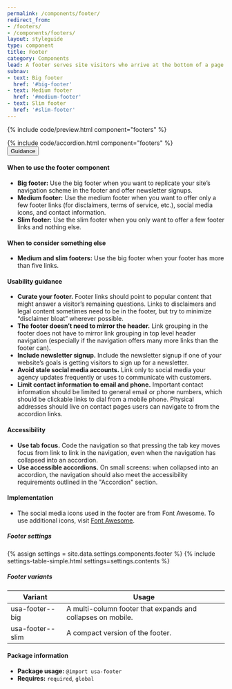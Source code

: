 ```yaml
---
permalink: /components/footer/
redirect_from:
- /footers/
- /components/footers/
layout: styleguide
type: component
title: Footer
category: Components
lead: A footer serves site visitors who arrive at the bottom of a page without finding what they want.
subnav:
- text: Big footer
  href: '#big-footer'
- text: Medium footer
  href: '#medium-footer'
- text: Slim footer
  href: '#slim-footer'
---
```


{% include code/preview.html component="footers" %}
<section class="site-component-section">
  {% include code/accordion.html component="footers" %}
  <div class="usa-accordion usa-accordion--bordered site-accordion-docs">
    <button class="usa-button-unstyled usa-accordion__button"
        aria-expanded="true" aria-controls="footer-docs">
      Guidance
    </button>
    <div id="footer-docs" aria-hidden="false" class="usa-accordion__content site-component-usage">
      <h4>When to use the footer component</h4>
      <ul class="usa-content-list">
        <li><strong>Big footer:</strong> Use the big footer when you want to replicate your site’s navigation scheme in the footer and offer newsletter signups.</li>
        <li><strong>Medium footer:</strong> Use the medium footer when you want to offer only a few footer links (for disclaimers, terms of service, etc.), social media icons, and contact information.</li>
        <li><strong>Slim footer:</strong> Use the slim footer when you only want to offer a few footer links and nothing else.</li>
      </ul>
      <h4>When to consider something else</h4>
      <ul class="usa-content-list">
        <li><strong>Medium and slim footers:</strong> Use the big footer when your footer has more than five links.</li>
      </ul>
      <h4>Usability guidance</h4>
      <ul class="usa-content-list">
        <li><strong>Curate your footer.</strong> Footer links should point to popular content that might answer a visitor’s remaining questions. Links to disclaimers and legal content sometimes need to be in the footer, but try to minimize “disclaimer bloat” wherever possible.</li>
        <li><strong>The footer doesn’t need to mirror the header.</strong> Link grouping in the footer does not have to mirror link grouping in top level header navigation (especially if the navigation offers many more links than the footer can).</li>
        <li><strong>Include newsletter signup.</strong> Include the newsletter signup if one of your website’s goals is getting visitors to sign up for a newsletter.</li>
        <li><strong>Avoid stale social media accounts.</strong> Link only to social media your agency updates frequently or uses to communicate with customers.</li>
        <li><strong>Limit contact information to email and phone.</strong> Important contact information should be limited to general email or phone numbers, which should be clickable links to dial from a mobile phone. Physical addresses should live on contact pages users can navigate to from the accordion links.</li>
      </ul>
      <h4 class="usa-heading">Accessibility</h4>
      <ul class="usa-content-list">
        <li><strong>Use tab focus.</strong> Code the navigation so that pressing the tab key moves focus from link to link in the navigation, even when the navigation has collapsed into an accordion.</li>
        <li><strong>Use accessible accordions.</strong> On small screens: when collapsed into an accordion, the navigation should also meet the accessibility requirements outlined in the "Accordion" section.</li>
      </ul>
      <h4 class="usa-heading">Implementation</h4>
      <ul class="usa-content-list">
        <li>The social media icons used in the footer are from Font Awesome. To use additional icons, visit <a href="https://fontawesome.com/">Font Awesome</a>.</li>
      </ul>
      <h5 id="component-settings">Footer settings</h5>
      {% assign settings = site.data.settings.components.footer %}
      {% include settings-table-simple.html
        settings=settings.contents
      %}
      <h5 id="component-variants">Footer variants</h5>
      <table class="usa-table--borderless site-table-responsive site-table-simple" aria-labelledby="component-variants">
        <thead>
          <tr>
            <th scope="col" class="flex-6">Variant</th>
            <th scope="col" class="flex-6">Usage</th>
          </tr>
        </thead>
        <tbody class="font-mono-2xs">
          <tr>
            <td class="flex-6" data-title="Variant">usa-footer--big</td>
            <td class="flex-6" data-title="Usage">
              <span class="font-lang-3xs">
                A multi-column footer that expands and collapses on mobile.
              </span>
            </td>
          </tr>
          <tr>
            <td class="flex-6" data-title="Variant">usa-footer--slim</td>
            <td class="flex-6" data-title="Usage">
            <span class="font-lang-3xs">
              A compact version of the footer.
            </span>
            </td>
          </tr>
        </tbody>
      </table>
      <h4 class="usa-heading">Package information</h4>
      <ul class="usa-content-list">
        <li>
          <strong>Package usage:</strong> <code>@import usa-footer</code>
        </li>
        <li>
          <strong>Requires:</strong> <code>required</code>, <code>global</code>
        </li>
      </ul>
    </div>
  </div>
</section>
